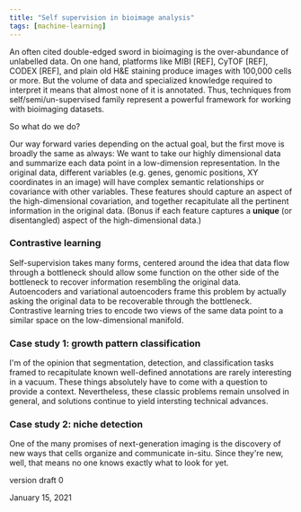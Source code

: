 ```yaml
---
title: "Self supervision in bioimage analysis"
tags: [machine-learning]
---
```


An often cited double-edged sword in bioimaging is the over-abundance of unlabelled data.
On one hand, platforms like MIBI [REF], CyTOF [REF], CODEX [REF], and plain old H&E staining produce images with 
100,000 cells or more.
But the volume of data and specialized knowledge required to interpret it means that almost none of it is annotated.
Thus, techniques from self/semi/un-supervised family represent a powerful framework for working with bioimaging datasets.

<!-- What do I mean by annotated?
Annotations come at multiple scales: 

  - sample-level annotations (age, gender, disease status, etc.)
  - microscopic annotations annotations (growth pattern, cell type)
  - subcellular architecture, mitotic figures, apoptosis, cellular function

These come with unique advantages:

  - easy to acquire, define and interpret
  - rich image representation, related to common pathology practice
  - close to underlying biology, flexibility

and disadvantages:

  - complicates learning
  - murky definitions (see: Gleason Grading)
  - even murkier definitions, highly sensitive features often required
 -->

So what do we do?

<!-- Let's consider two case studies and how two lines of analysis from the same source data can look very different based on the questions we ask, and which combinations of the above annotation we have to work with.  -->

Our way forward varies depending on the actual goal, but the first move is broadly the same as always:
We want to take our highly dimensional data and summarize each data point in a low-dimension representation. 
In the original data, different variables (e.g. genes, genomic positions, XY coordinates in an image) will have complex semantic relationships or covariance with other variables.
These features should capture an aspect of the high-dimensional covariation, and together recapitulate all the pertinent information in the original data. 
(Bonus if each feature captures a __unique__ (or disentangled) aspect of the high-dimensional data.)

<!-- The golden example of such a technique is principle components analysis (PCA), and related techniques like singular value decomposition (SVD).
... We need a technique that will deal with unordered, shuffled, and noisy data.  -->

### Contrastive learning

Self-supervision takes many forms, centered around the idea that data flow through a bottleneck should allow some function on the other side of the bottleneck to recover information resembling the original data.
Autoencoders and variational autoencoders frame this problem by actually asking the original data to be recoverable through the bottleneck.
Contrastive learning tries to encode two views of the same data point to a similar space on the low-dimensional manifold. 


### Case study 1: growth pattern classification

I'm of the opinion that segmentation, detection, and classification tasks framed to recapitulate known well-defined annotations are rarely interesting in a vacuum. 
These things absolutely have to come with a question to provide a context.
Nevertheless, these classic problems remain unsolved in general, and solutions continue to yield intersting technical advances.


### Case study 2: niche detection

One of the many promises of next-generation imaging is the discovery of new ways that cells organize and communicate in-situ.
Since they're new, well, that means no one knows exactly what to look for yet. 


version draft 0

January 15, 2021